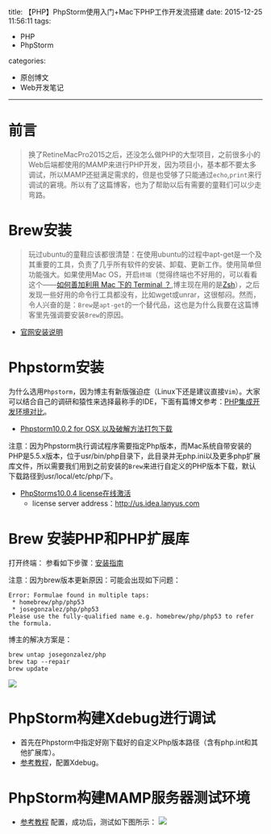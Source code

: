 title: 【PHP】PhpStorm使用入门+Mac下PHP工作开发流搭建
date: 2015-12-25 11:56:11
tags:

 - PHP
 - PhpStorm

categories:

 - 原创博文
 - Web开发笔记

---


# 前言 #

> 换了RetineMacPro2015之后，还没怎么做PHP的大型项目，之前很多小的Web后端都使用的MAMP来进行PHP开发，因为项目小，基本都不要太多调试，所以MAMP还挺满足需求的，但是也受够了只能通过`echo`,`print`来行调试的窘境。所以有了这篇博客，也为了帮助以后有需要的童鞋们可以少走弯路。
<!--more-->


# Brew安装 #
>玩过ubuntu的童鞋应该都很清楚：在使用ubuntu的过程中apt-get是一个及其重要的工具，负责了几乎所有软件的安装、卸载、更新工作。使用简单但功能强大。如果使用Mac OS，开启`终端`（觉得终端也不好用的，可以看看这个——[如何善加利用 Mac 下的 Terminal ？](https://www.zhihu.com/question/29442452),博主现在用的是[Zsh](https://github.com/robbyrussell/oh-my-zsh)），之后发现一些好用的命令行工具都没有，比如wget或unrar，这很郁闷。然而，令人兴奋的是：`Brew`是`apt-get`的一个替代品，这也是为什么我要在这篇博客里先强调要安装`Brew`的原因。

- [官网安装说明](http://brew.sh/index_zh-cn.html)






# Phpstorm安装 #

为什么选用`Phpstorm`，因为博主有新版强迫症（Linux下还是建议直接`Vim`）。大家可以结合自己的调研和猿性来选择最称手的IDE，下面有篇博文参考：[PHP集成开发环境对比](http://www.cnblogs.com/lishiyun19/p/4297791.html)。

- [Phpstorm10.0.2 for OSX 以及破解方法打包下载](http://pan.baidu.com/s/1gdWJJXL)


注意：因为Phpstorm执行调试程序需要指定Php版本，而Mac系统自带安装的PHP是5.5.x版本，位于usr/bin/php目录下，此目录并无php.ini以及更多php扩展库文件，所以需要我们用到之前安装的`Brew`来进行自定义的PHP版本下载，默认下载路径到usr/local/etc/php/下。


- [PhpStorms10.0.4 license在线激活](http://keys4free.com/jetbrains-phpstorm-10-license-key/)
   - license server address：http://us.idea.lanyus.com
# Brew 安装PHP和PHP扩展库


打开终端：
参看如下步骤：[安装指南](http://www.phperz.com/article/14/0819/18934.html)

注意：因为brew版本更新原因：可能会出现如下问题：

```
Error: Formulae found in multiple taps:
 * homebrew/php/php53
 * josegonzalez/php/php53
Please use the fully-qualified name e.g. homebrew/php/php53 to refer the formula.
```

博主的解决方案是：

```
brew untap josegonzalez/php
brew tap --repair
brew update

```

![](http://7xi6qz.com1.z0.glb.clouddn.com/djlBlogbrew_fix_bug.png)




# PhpStorm构建Xdebug进行调试

- 首先在Phpstorm中指定好刚下载好的自定义Php版本路径（含有php.int和其他扩展库）。
- [参考教程](http://www.cnblogs.com/lishiyun19/p/4470086.html)，配置Xdebug。


# PhpStorm构建MAMP服务器测试环境

- [参考教程](http://blog.sina.com.cn/s/blog_a30629730102v6sc.html) 配置，成功后，测试如下图所示：
![](http://7xi6qz.com1.z0.glb.clouddn.com/djlBlog_phpstormtest.png)









